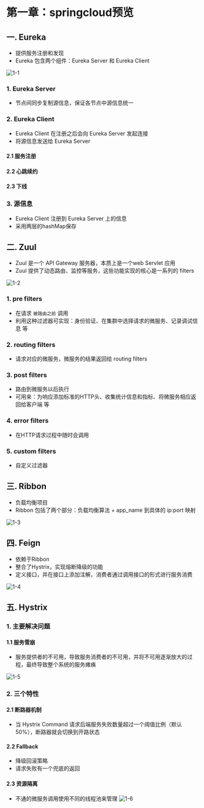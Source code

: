# 第一章：springcloud预览

## 一. Eureka
* 提供服务注册和发现
* Eureka 包含两个组件：Eureka Server 和 Eureka Client

![1-1](https://s2.ax1x.com/2020/03/01/3ghT9P.md.png)

### 1. Eureka Server
* 节点间同步复制源信息，保证各节点中源信息统一

### 2. Eureka Client
* Eureka Client 在注册之后会向 Eureka Server 发起连接
* 将源信息发送给 Eureka Server

#### 2.1 服务注册
#### 2.2 心跳续约
#### 2.3 下线

### 3. 源信息
* Eureka Client 注册到 Eureka Server 上的信息
* 采用两层的hashMap保存

## 二. Zuul
* Zuul 是一个 API Gateway 服务器，本质上是一个web Servlet 应用
* Zuul 提供了动态路由、监控等服务，这些功能实现的核心是一系列的 filters

![1-2](https://s2.ax1x.com/2020/03/01/3g5kxf.md.png)

### 1. pre filters
* 在请求 `被路由之前` 调用
* 利用这种过滤器可实现：身份验证、在集群中选择请求的微服务、记录调试信息 等

### 2. routing filters
* 请求对应的微服务，微服务的结果返回给 routing filters

### 3. post filters
* 路由到微服务以后执行
* 可用来：为响应添加标准的HTTP头、收集统计信息和指标、将微服务相应返回给客户端 等

### 4. error filters
* 在HTTP请求过程中随时会调用

### 5. custom filters
* 自定义过滤器

## 三. Ribbon
* 负载均衡项目
* Ribbon 包括了两个部分：负载均衡算法 + app_name 到具体的 ip:port 映射

![1-3](https://s2.ax1x.com/2020/03/01/3gH1Df.md.png)

## 四. Feign
* 依赖于Ribbon
* 整合了Hystrix，实现熔断降级的功能
* 定义接口，并在接口上添加注解，消费者通过调用接口的形式进行服务消费

![1-4](https://s2.ax1x.com/2020/03/01/3gH2G9.md.png)

## 五. Hystrix
### 1. 主要解决问题

#### 1.1 服务雪崩

* 服务提供者的不可用，导致服务消费者的不可用，并将不可用逐渐放大的过程，最终导致整个系统的服务瘫痪

![1-5](https://s2.ax1x.com/2020/03/01/3gqkkD.md.png)

### 2. 三个特性

#### 2.1 断路器机制
* 当 Hystrix Command 请求后端服务失败数量超过一个阈值比例（默认50%），断路器就会切换到开路状态

#### 2.2 Fallback
* 降级回滚策略
* 请求失败有一个兜底的返回

#### 2.3 资源隔离
* 不通的微服务调用使用不同的线程池来管理
![1-6](https://s2.ax1x.com/2020/03/01/3gLDqP.md.png)

